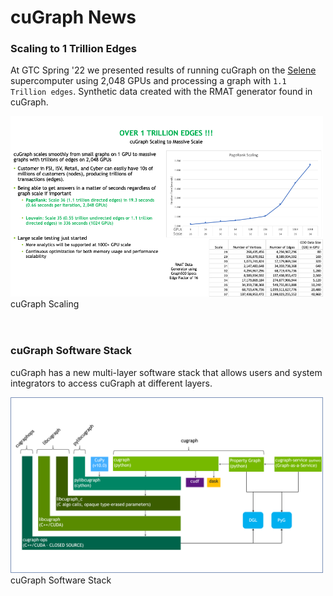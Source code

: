 # cuGraph News

### Scaling to 1 Trillion Edges
At GTC Spring '22 we presented results of running cuGraph on the [Selene](https://top500.org/system/179842/) supercomputer using 2,048 GPUs and processing a graph with `1.1 Trillion edges`. Synthetic data created with the RMAT generator found in cuGraph. 

<div align="left"><img src="../img/Scaling.png" width="500px" style="background-color: white;"/>&nbsp;</br>cuGraph Scaling</div>
</br></br>

### cuGraph Software Stack
cuGraph has a new multi-layer software stack that allows users and system integrators to access cuGraph at different layers.  

<div align="left"><img src="../img/Stack2.png" width="500px" style="background-color: white;"/>&nbsp;</br>cuGraph Software Stack</div>
</br></br>